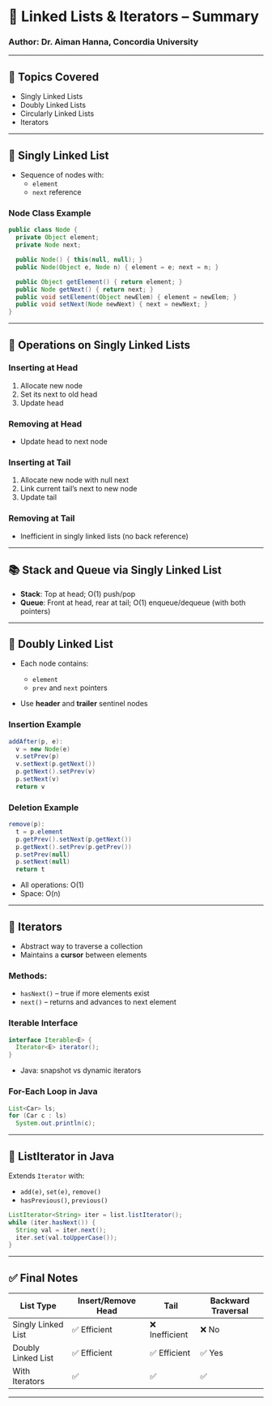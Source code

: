 
# 📘 Linked Lists & Iterators – Summary

### Author: Dr. Aiman Hanna, Concordia University

---

## 📌 Topics Covered

- Singly Linked Lists
- Doubly Linked Lists
- Circularly Linked Lists
- Iterators

---

## 🔗 Singly Linked List

- Sequence of nodes with:
  - `element`
  - `next` reference

### Node Class Example

```java
public class Node {
  private Object element;
  private Node next;

  public Node() { this(null, null); }
  public Node(Object e, Node n) { element = e; next = n; }

  public Object getElement() { return element; }
  public Node getNext() { return next; }
  public void setElement(Object newElem) { element = newElem; }
  public void setNext(Node newNext) { next = newNext; }
}
```

---

## 🧱 Operations on Singly Linked Lists

### Inserting at Head
1. Allocate new node
2. Set its next to old head
3. Update head

### Removing at Head
- Update head to next node

### Inserting at Tail
1. Allocate new node with null next
2. Link current tail’s next to new node
3. Update tail

### Removing at Tail
- Inefficient in singly linked lists (no back reference)

---

## 📚 Stack and Queue via Singly Linked List

- **Stack**: Top at head; O(1) push/pop
- **Queue**: Front at head, rear at tail; O(1) enqueue/dequeue (with both pointers)

---

## 🔁 Doubly Linked List

- Each node contains:
  - `element`
  - `prev` and `next` pointers

- Use **header** and **trailer** sentinel nodes

### Insertion Example

```java
addAfter(p, e):
  v = new Node(e)
  v.setPrev(p)
  v.setNext(p.getNext())
  p.getNext().setPrev(v)
  p.setNext(v)
  return v
```

### Deletion Example

```java
remove(p):
  t = p.element
  p.getPrev().setNext(p.getNext())
  p.getNext().setPrev(p.getPrev())
  p.setPrev(null)
  p.setNext(null)
  return t
```

- All operations: O(1)
- Space: O(n)

---

## 🔄 Iterators

- Abstract way to traverse a collection
- Maintains a **cursor** between elements

### Methods:
- `hasNext()` – true if more elements exist
- `next()` – returns and advances to next element

### Iterable Interface

```java
interface Iterable<E> {
  Iterator<E> iterator();
}
```

- Java: snapshot vs dynamic iterators

### For-Each Loop in Java

```java
List<Car> ls;
for (Car c : ls)
  System.out.println(c);
```

---

## 🧭 ListIterator in Java

Extends `Iterator` with:
- `add(e)`, `set(e)`, `remove()`
- `hasPrevious()`, `previous()`

```java
ListIterator<String> iter = list.listIterator();
while (iter.hasNext()) {
  String val = iter.next();
  iter.set(val.toUpperCase());
}
```

---

## ✅ Final Notes

| List Type          | Insert/Remove Head | Tail | Backward Traversal |
|--------------------|--------------------|------|---------------------|
| Singly Linked List | ✅ Efficient        | ❌ Inefficient | ❌ No              |
| Doubly Linked List | ✅ Efficient        | ✅ Efficient | ✅ Yes             |
| With Iterators     | ✅                 | ✅    | ✅                 |

---
